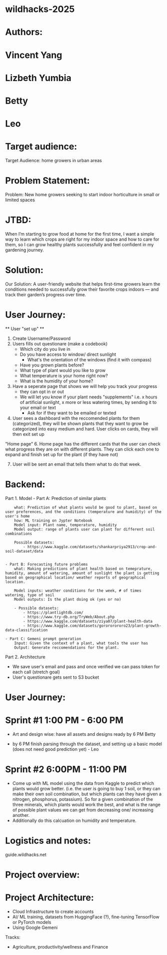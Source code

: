 # wildhacks-2025


# Authors: 

# Vincent Yang 
# Lizbeth Yumbia
# Betty 
# Leo 


# Target audience: 
Target Audience: home growers in urban areas

# Problem Statement: 

Problem: New home growers seeking to start indoor horticulture in small or limited spaces

# JTBD: 

When I’m starting to grow food at home for the first time, I want a simple way to learn which crops are right for my indoor space and how to care for them, so I can grow healthy plants successfully and feel confident in my gardening journey.

# Solution: 

Our Solution: A user-friendly website that helps first-time growers learn the conditions needed to successfully grow their favorite crops indoors — and track their garden’s progress over time.

# User Journey: 

** User "set up" **  
1. Create Username/Password 
2. Users fills out questionare (make a codebook)
    - Which city do you live in 
    - Do you have access to window/ direct sunlight
        - What's the orientation of the windows 
        (find it with compass)
    - Have you grown plants before? 
    - What type of plant would you like to grow 
    - What temperature is your home right now? 
    - What is the humidity of your home?  
3. Have a seperate page that shows we will help you track your progress
    - they can opt in or out
    - We will let you know if your plant needs "supplements" i.e. x hours of artificial sunlight, x more or less watering times, by sending it to your email or text
        - Ask for if they want to be emailed or texted 
4. User sees a dashboard with the reccomended plants for them (categorized), they will be shown plants that they want to grow be categorized into easy medium and hard. User clicks on cards, they will then exit set up 

"Home page" 
6. Home page has the different cards that the user can check what progress they are on with different plants. They can click each one to expand and finish set up for the plant (if they have not)

7. User will be sent an email that tells them what to do that week. 

# Backend: 
Part 1. Model 
    - Part A: Prediction of similar plants 

        what: Prediction of what plants would be good to plant, based on user preferences, and the conditions (temperature and humidity) of the user's home
        how: ML training on Jypter Notebook 
        Model input: Plant name, temperature, humidity 
        Model output: range of plants user can plant for different soil combinations 

        Possible datasets: 
            - https://www.kaggle.com/datasets/shankarpriya2913/crop-and-soil-dataset/data


    - Part B: Forecasting future problems 
        what: Making predictions of plant health based on temeprature, humidity, amount of watering, amount of sunlight the plant is getting based on geographical location/ weather reports of geographical location. 

        Model inputs: weather conditions for the week, # of times watering, type of soil 
        Model outputs: Is the plant doing ok (yes or no)

        - Possible datasets: 
            - https://plantlightdb.com/
            - https://www.try-db.org/TryWeb/About.php
            - https://www.kaggle.com/datasets/ziya07/plant-health-data
            - https://www.kaggle.com/datasets/gorororororo23/plant-growth-data-classification

    - Part C: Gemeni prompt generation 
        Input: Given the context of a plant, what tools the user has 
        Output: Generate reccomendations for the plant. 

Part 2. Architecture 
- We save user's email and pass and once verified we can pass token for each call (stretch goal)
- User's questionare gets sent to S3 bucket 


# User Journey: 



# Sprint #1  1:00 PM - 6:00 PM 

- Art and design wise: have all assets and designs ready by 6 PM Betty 

- by 6 PM finish parsing through the dataset, and setting up a basic model (does not need good prediction yet) - Leo 


# Sprint #2 6:00PM - 11:00 PM 

- Come up with ML model using the data from Kaggle to predict which plants would grow better. (i.e. the user is going to buy 1 soil, or they can make their own soil combination, but which plants can they have given a nitrogen, phosphorus, potassium). 
So for a given combination of the three minerals, which plants would work the best, and what is the range of possible plant values we can get from decreasing one/ increasing another. 
- Additionally do this calcuation on humidity and temperature.  



# Logistics and notes: 
guide.wildhacks.net 


# Project overview: 


# Project Architecture: 
- Cloud Infrastructure to create accounts 
- AI/ ML training, datasets from HuggingFace (?), fine-tuning TensorFlow or PyTorch models
- Using Google Gemeni 

Tracks: 
- Agriculture, productivity/wellness and Finance 
